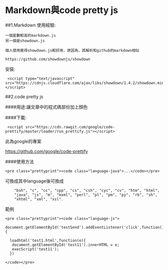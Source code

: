 # Markdown與code pretty js


##1.Markdown
使用經驗:
```
一個星數較高的markdown.js
另一個是showdown.js

個人使用覺得showdown.js較好用，原因為，其解析和github的markdown相似

https://github.com/showdownjs/showdown
```


安裝:
```
 <script type="text/javascript" src="https://cdnjs.cloudflare.com/ajax/libs/showdown/1.4.2/showdown.min.js"></script>
```


##2.code pretty js


####用途:讓文章中的程式碼部份加上顏色

####下載:
```
 <script src="https://cdn.rawgit.com/google/code-prettify/master/loader/run_prettify.js"></script>
```
此為google的專案

https://github.com/google/code-prettify

####使用方法
```
<pre class="prettyprint"><code class="language-java">...</code></pre>
```
可換成其中language後可換成
```
    "bsh", "c", "cc", "cpp", "cs", "csh", "cyc", "cv", "htm", "html",
    "java", "js", "m", "mxml", "perl", "pl", "pm", "py", "rb", "sh",
    "xhtml", "xml", "xsl".
```


範例
```
<pre class="prettyprint"><code class="language-js">

document.getElementById('testSend').addEventListener('click',function(){

  loadhtml('test1.html',function(e){
   document.getElementById('test11').innerHTML = e;
   execScript('test11');
  })

</code></pre>
```


